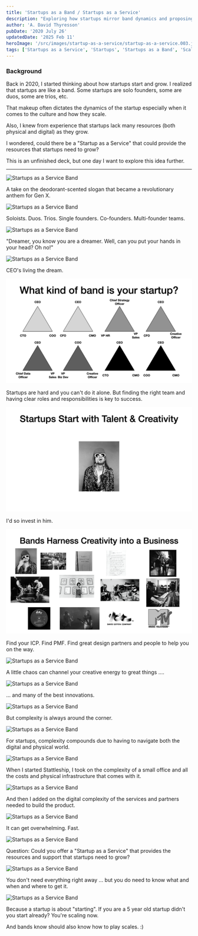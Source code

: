 ```yaml
---
title: 'Startups as a Band / Startups as a Service'
description: "Exploring how startups mirror band dynamics and proposing a 'Startup as a Service' model to provide essential resources for growth."
author: 'A. David Thyresson'
pubDate: '2020 July 26'
updatedDate: '2025 Feb 11'
heroImage: '/src/images/startup-as-a-service/startup-as-a-service.003.jpeg'
tags: ['Startups as a Service', 'Startups', 'Startups as a Band', 'Scaleups']
---
```


### Background

Back in 2020, I started thinking about how startups start and grow. I realized that startups are like a band. Some startups are solo founders, some are duos, some are trios, etc.

That makeup often dictates the dynamics of the startup especially when it comes to the culture and how they scale.

Also, I knew from experience that startups lack many resources (both physical and digital) as they grow.

I wondered, could there be a "Startup as a Service" that could provide the resources that startups need to grow?

This is an unfinished deck, but one day I want to explore this idea further.

---

![Startups as a Service Band](/startup-as-a-service/startup-as-a-service.001.jpeg)

A take on the deodorant-scented slogan that became a revolutionary anthem for Gen X.

![Startups as a Service Band](/startup-as-a-service/startup-as-a-service.002.jpeg)

Soloists. Duos. Trios.
Single founders. Co-founders. Multi-founder teams.

![Startups as a Service Band](/startup-as-a-service/startup-as-a-service.003.jpeg)

"Dreamer, you know you are a dreamer.
Well, can you put your hands in your head? Oh no!"

![Startups as a Service Band](/startup-as-a-service/startup-as-a-service.004.jpeg)

CEO's living the dream.

![Startups as a Service Band](/src/images/startup-as-a-service/startup-as-a-service.005.jpeg)

Startups are hard and you can't do it alone. But finding the right team and having clear roles and responsibilities is key to success.

![Startups as a Service Band](/src/images/startup-as-a-service/startup-as-a-service.006.jpeg)

I'd so invest in him.

![Startups as a Service Band](/src/images/startup-as-a-service/startup-as-a-service.007.jpeg)

Find your ICP. Find PMF. Find great design partners and people to help you on the way.

![Startups as a Service Band](/startup-as-a-service/startup-as-a-service.008.jpeg)

A little chaos can channel your creative energy to great things ....

![Startups as a Service Band](/startup-as-a-service/startup-as-a-service.009.jpeg)

... and many of the best innovations.

![Startups as a Service Band](/startup-as-a-service/startup-as-a-service.010.jpeg)

But complexity is always around the corner.

![Startups as a Service Band](/startup-as-a-service/startup-as-a-service.011.jpeg)

For startups, complexity compounds due to having to navigate both the digital and physical world.

![Startups as a Service Band](/startup-as-a-service/startup-as-a-service.012.jpeg)

When I started Stattleship, I took on the complexity of a small office and all the costs and physical infrastructure that comes with it.

![Startups as a Service Band](/startup-as-a-service/startup-as-a-service.013.jpeg)

And then I added on the digital complexity of the services and partners needed to build the product.

![Startups as a Service Band](/startup-as-a-service/startup-as-a-service.014.jpeg)

It can get overwhelming. Fast.

![Startups as a Service Band](/startup-as-a-service/startup-as-a-service.019.jpeg)

Question: Could you offer a "Startup as a Service" that provides the resources and support that startups need to grow?

![Startups as a Service Band](/startup-as-a-service/startup-as-a-service.020.jpeg)

You don't need everything right away ... but you do need to know what and when and where to get it.

![Startups as a Service Band](/startup-as-a-service/startup-as-a-service.021.jpeg)

Because a startup is about "starting". If you are a 5 year old startup didn't you start already? You're scaling now.

And bands know should also know how to play scales. :)
